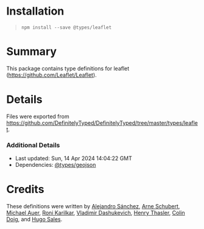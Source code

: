 # Installation
> `npm install --save @types/leaflet`

# Summary
This package contains type definitions for leaflet (https://github.com/Leaflet/Leaflet).

# Details
Files were exported from https://github.com/DefinitelyTyped/DefinitelyTyped/tree/master/types/leaflet.

### Additional Details
 * Last updated: Sun, 14 Apr 2024 14:04:22 GMT
 * Dependencies: [@types/geojson](https://npmjs.com/package/@types/geojson)

# Credits
These definitions were written by [Alejandro Sánchez](https://github.com/alejo90), [Arne Schubert](https://github.com/atd-schubert), [Michael Auer](https://github.com/mcauer), [Roni Karilkar](https://github.com/ronikar), [Vladimir Dashukevich](https://github.com/life777), [Henry Thasler](https://github.com/henrythasler), [Colin Doig](https://github.com/captain-igloo), and [Hugo Sales](https://github.com/someonewithpc).
